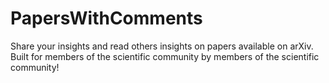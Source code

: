 # PapersWithComments
Share your insights and read others insights on papers available on arXiv.  Built for members of the scientific community by members of the scientific community!
